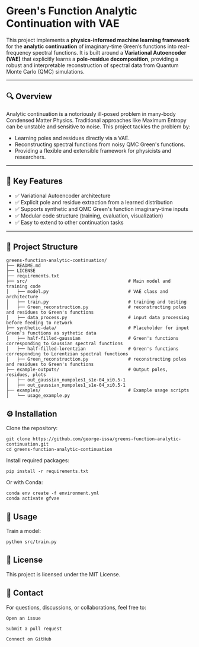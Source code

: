 # Green's Function Analytic Continuation with VAE

This project implements a **physics-informed machine learning framework** for the **analytic continuation** of imaginary-time Green’s functions into real-frequency spectral functions. It is built around a **Variational Autoencoder (VAE)** that explicitly learns a **pole-residue decomposition**, providing a robust and interpretable reconstruction of spectral data from Quantum Monte Carlo (QMC) simulations.

---

## 🔍 Overview

Analytic continuation is a notoriously ill-posed problem in many-body Condensed Matter Physics. Traditional approaches like Maximum Entropy can be unstable and sensitive to noise. This project tackles the problem by:

- Learning poles and residues directly via a VAE.
- Reconstructing spectral functions from noisy QMC Green's functions.
- Providing a flexible and extensible framework for physicists and researchers.

---

## 🧠 Key Features

- ✅ Variational Autoencoder architecture
- ✅ Explicit pole and residue extraction from a learned distribution
- ✅ Supports synthetic and QMC Green's function imaginary-time inputs
- ✅ Modular code structure (training, evaluation, visualization)
- ✅ Easy to extend to other continuation tasks

---

## 📁 Project Structure
```text
greens-function-analytic-continuation/
├── README.md
├── LICENSE
├── requirements.txt
├── src/                                      # Main model and training code
│   ├── model.py                              # VAE class and architecture
│   ├── train.py                              # training and testing
│   ├── Green_reconstruction.py               # reconstructing poles and residues to Green's functions
│   ├── data_process.py                       # input data processing before feeding to network
├── synthetic-data/                           # Placeholder for input Green’s functions as sythetic data
│   ├── half-filled-gaussian                  # Green's functions corresponding to Gaussian spectral functions
│   ├── half-filled-lorentzian                # Green's functions corresponding to Lorentzian spectral functions
│   ├── Green_reconstruction.py               # reconstructing poles and residues to Green's functions
├── example-outputs/                          # Output poles, residues, plots
│   ├── out_gaussian_numpoles1_s1e-04_xi0.5-1 
│   ├── out_gaussian_numpoles1_s1e-04_xi0.5-1
├── examples/                                 # Example usage scripts
│   └── usage_example.py
```


## ⚙️ Installation

Clone the repository:
```
git clone https://github.com/george-issa/greens-function-analytic-continuation.git
cd greens-function-analytic-continuation
```

Install required packages:
```
pip install -r requirements.txt
```

Or with Conda:
```
conda env create -f environment.yml
conda activate gfvae
```

## 🚀 Usage

Train a model:
```
python src/train.py
```

## 📄 License

This project is licensed under the MIT License.

## 🙋 Contact

For questions, discussions, or collaborations, feel free to:

    Open an issue

    Submit a pull request

    Connect on GitHub
